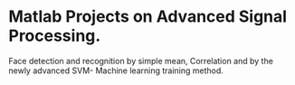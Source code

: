 # Matlab Projects on Advanced Signal Processing. 

Face detection and recognition by simple mean, Correlation and by the newly advanced SVM- Machine learning training method.
